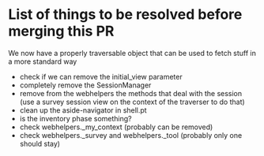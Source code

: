 # List of things to be resolved before merging this PR

We now have a properly traversable object that can be used to fetch stuff in a more standard way

- check if we can remove the initial_view parameter
- completely remove the SessionManager
- remove from the webhelpers the methods that deal with the session (use a survey session view on the context of the traverser to do that)
- clean up the aside-navigator in shell.pt
- is the inventory phase something?
- check webhelpers._my_context (probably can be removed)
- check webhelpers._survey and webhelpers._tool (probably only one should stay)
